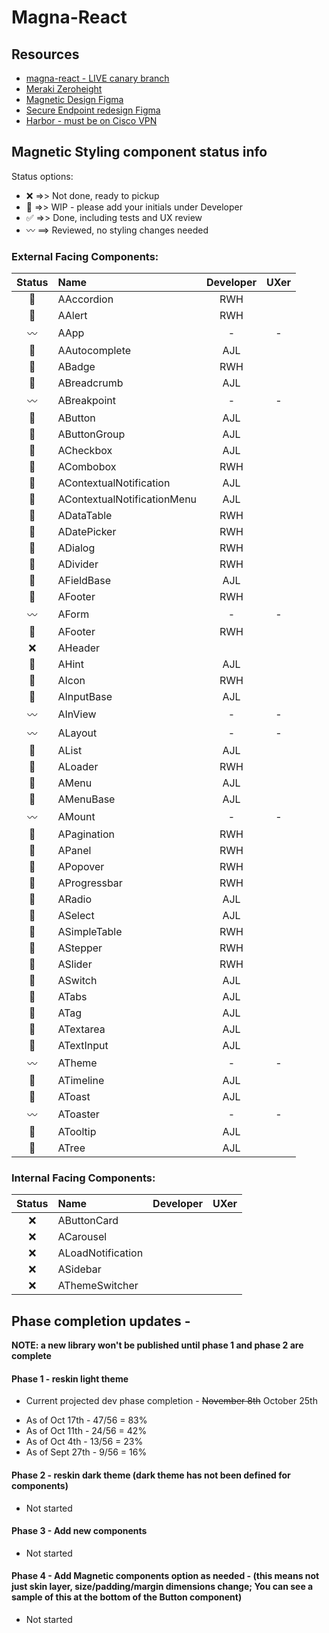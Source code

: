 # Magna-React

## Resources
- [magna-react - LIVE canary branch](https://magna-react.vercel.app/)
- [Meraki Zeroheight](https://zeroheight.com/0a43ab5cd)
- [Magnetic Design Figma](https://www.figma.com/file/oVZWatImEIbl1c8sjdGxi0/%F0%9F%A7%B2--Magnetic-Design-Library)
- [Secure Endpoint redesign Figma](https://www.figma.com/file/lTNjbXom8zSLJljSVQ3083/Secure-Endpoint---Design-System-Audit-(EH)?node-id=0%3A1)
- [Harbor - must be on Cisco VPN](http://harbor.cisco.com/)

## Magnetic Styling component status info
Status options:
 - :x: =>> Not done, ready to pickup
 - :construction: =>> WIP - please add your initials under Developer
 - :white_check_mark: =>> Done, including tests and UX review
 - :wavy_dash: ==> Reviewed, no styling changes needed

### External Facing Components:

|     Status     | Name                          | Developer | UXer |
|:--------------:|:------------------------------|:---------:|:----:|
| :construction: | AAccordion                    |    RWH    |      |
| :construction: | AAlert                        |    RWH    |      |
|  :wavy_dash:   | AApp                          |     -     |  -   |
| :construction: | AAutocomplete                 |    AJL    |      |
| :construction: | ABadge                        |    RWH    |      |
| :construction: | ABreadcrumb                   |    AJL    |      |
|  :wavy_dash:   | ABreakpoint                   |     -     |  -   |
| :construction: | AButton                       |    AJL    |      |
| :construction: | AButtonGroup                  |    AJL    |      |
| :construction: | ACheckbox                     |    AJL    |      |
| :construction: | ACombobox                     |    RWH    |      |
| :construction: | AContextualNotification       |    AJL    |      |
| :construction: | AContextualNotificationMenu   |    AJL    |      |
| :construction: | ADataTable                    |    RWH    |      |
| :construction: | ADatePicker                   |    RWH    |      |
| :construction: | ADialog                       |    RWH    |      |
| :construction: | ADivider                      |    RWH    |      |
| :construction: | AFieldBase                    |    AJL    |      |
| :construction: | AFooter                       |    RWH    |      |
|  :wavy_dash:   | AForm                         |     -     |  -   |
| :construction: | AFooter                       |    RWH    |      |
|      :x:       | AHeader                       |           |      |
| :construction: | AHint                         |    AJL    |      |
| :construction: | AIcon                         |    RWH    |      |
| :construction: | AInputBase                    |    AJL    |      |
|  :wavy_dash:   | AInView                       |     -     |  -   |
|  :wavy_dash:   | ALayout                       |     -     |  -   |
| :construction: | AList                         |    AJL    |      |
| :construction: | ALoader                       |    RWH    |      |
| :construction: | AMenu                         |    AJL    |      |
| :construction: | AMenuBase                     |    AJL    |      |
|  :wavy_dash:   | AMount                        |     -     |  -   |
| :construction: | APagination                   |    RWH    |      |
| :construction: | APanel                        |    RWH    |      |
| :construction: | APopover                      |    RWH    |      |
| :construction: | AProgressbar                  |    RWH    |      |
| :construction: | ARadio                        |    AJL    |      |
| :construction: | ASelect                       |    AJL    |      |
| :construction: | ASimpleTable                  |    RWH    |      |
| :construction: | AStepper                      |    RWH    |      |
| :construction: | ASlider                       |    RWH    |      |
| :construction: | ASwitch                       |    AJL    |      |
| :construction: | ATabs                         |    AJL    |      |
| :construction: | ATag                          |    AJL    |      |
| :construction: | ATextarea                     |    AJL    |      |
| :construction: | ATextInput                    |    AJL    |      |
|  :wavy_dash:   | ATheme                        |     -     |  -   |
| :construction: | ATimeline                     |    AJL    |      |
| :construction: | AToast                        |    AJL    |      |
|  :wavy_dash:   | AToaster                      |     -     |  -   |
| :construction: | ATooltip                      |    AJL    |      |
| :construction: | ATree                         |    AJL    |      |

### Internal Facing Components:

|     Status     | Name               | Developer | UXer |
|:--------------:|:-------------------|:---------:|:----:|
|      :x:       | AButtonCard        |           |      |
|      :x:       | ACarousel          |           |      |
|      :x:       | ALoadNotification  |           |      |
|      :x:       | ASidebar           |           |      |
|      :x:       | AThemeSwitcher     |           |      |

## Phase completion updates -
**NOTE: a new library won't be published until phase 1 and phase 2 are complete**

#### Phase 1 - reskin light theme
 * Current projected dev phase completion - ~~November 8th~~ October 25th
 - As of Oct 17th  - 47/56 = 83%
 - As of Oct 11th  - 24/56 = 42%
 - As of Oct 4th   - 13/56 = 23%
 - As of Sept 27th - 9/56  = 16%

#### Phase 2 - reskin dark theme (dark theme has not been defined for components)
 - Not started

#### Phase 3 - Add new components
 - Not started

#### Phase 4 - Add Magnetic components option as needed - (this means not just skin layer, size/padding/margin dimensions change; You can see a sample of this at the bottom of the Button component)
 - Not started
